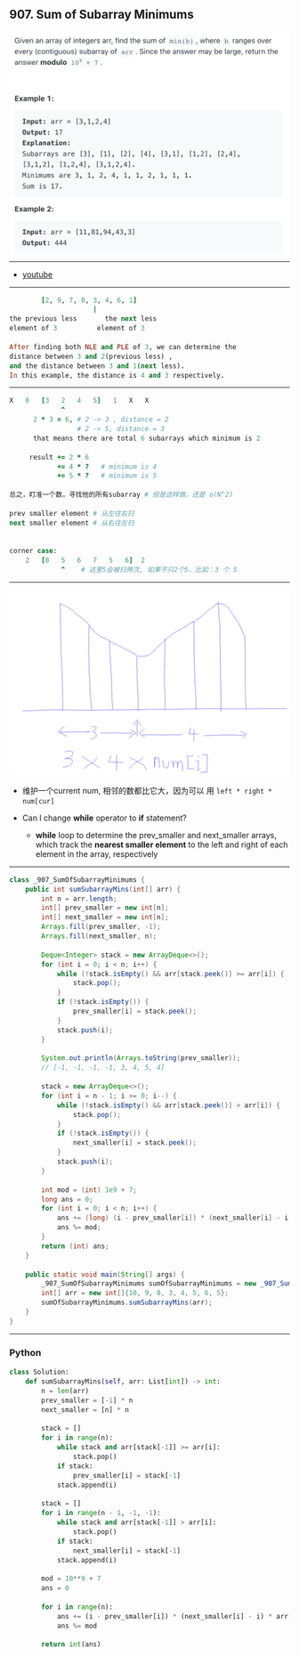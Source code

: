 ## 907. Sum of Subarray Minimums

![](img/2022-04-18-17-57-06.png)

---

- [youtube](https://leetcode.com/problems/sum-of-subarray-minimums/discuss/4595335/Beats-100-C%2B%2BJavaPythonJS-Explained-with-Video-Monotonic-Stack)

---
```ruby
        [2, 9, 7, 8, 3, 4, 6, 1]
                     |
the previous less       the next less 
element of 3          element of 3

After finding both NLE and PLE of 3, we can determine the
distance between 3 and 2(previous less) , 
and the distance between 3 and 1(next less).
In this example, the distance is 4 and 3 respectively.
```

---

```ruby
X   0   [3   2   4   5]   1   X   X
             ^
      2 * 3 = 6, # 2 -> 3 , distance = 2
                 # 2 -> 5, distance = 3
      that means there are total 6 subarrays which minimum is 2
      
     result += 2 * 6
            += 4 * ?   # minimum is 4
            += 5 * ?   # minimum is 5

总之，盯准一个数，寻找他的所有subarray # 但是这样做，还是 o(N^2)

prev smaller element # 从左往右扫
next smaller element # 从右往左扫


corner case:
    2   [8   5   6   7   5   6]  2
             ^    # 这里5会被扫两次, 如果不只2个5，比如：3 个 5
```
---
![](img/2024-08-26-11-59-03.png)

- 维护一个current num, 相邻的数都比它大，因为可以 用 `left * right * num[cur]`


- Can I change **while** operator to **if** statement?
  - **while** loop to determine the prev_smaller and next_smaller arrays, which track the **nearest smaller element** to the left and right of 
    each element in the array, respectively  


---

```java
class _907_SumOfSubarrayMinimums {
    public int sumSubarrayMins(int[] arr) {
        int n = arr.length;
        int[] prev_smaller = new int[n];
        int[] next_smaller = new int[n];
        Arrays.fill(prev_smaller, -1);
        Arrays.fill(next_smaller, n);

        Deque<Integer> stack = new ArrayDeque<>();
        for (int i = 0; i < n; i++) {
            while (!stack.isEmpty() && arr[stack.peek()] >= arr[i]) {
                stack.pop();
            }
            if (!stack.isEmpty()) {
                prev_smaller[i] = stack.peek();
            }
            stack.push(i);
        }

        System.out.println(Arrays.toString(prev_smaller));
        // [-1, -1, -1, -1, 3, 4, 5, 4]

        stack = new ArrayDeque<>();
        for (int i = n - 1; i >= 0; i--) {
            while (!stack.isEmpty() && arr[stack.peek()] > arr[i]) {
                stack.pop();
            }
            if (!stack.isEmpty()) {
                next_smaller[i] = stack.peek();
            }
            stack.push(i);
        }

        int mod = (int) 1e9 + 7;
        long ans = 0;
        for (int i = 0; i < n; i++) {
            ans += (long) (i - prev_smaller[i]) * (next_smaller[i] - i) * arr[i];
            ans %= mod;
        }
        return (int) ans;
    }

    public static void main(String[] args) {
        _907_SumOfSubarrayMinimums sumOfSubarrayMinimums = new _907_SumOfSubarrayMinimums();
        int[] arr = new int[]{10, 9, 8, 3, 4, 5, 6, 5};
        sumOfSubarrayMinimums.sumSubarrayMins(arr);
    }
}
```
---

### Python

```py
class Solution:
    def sumSubarrayMins(self, arr: List[int]) -> int:
        n = len(arr)
        prev_smaller = [-1] * n
        next_smaller = [n] * n

        stack = []
        for i in range(n):
            while stack and arr[stack[-1]] >= arr[i]:
                stack.pop()
            if stack:
                prev_smaller[i] = stack[-1]
            stack.append(i)

        stack = []
        for i in range(n - 1, -1, -1):
            while stack and arr[stack[-1]] > arr[i]:
                stack.pop()
            if stack:
                next_smaller[i] = stack[-1]
            stack.append(i)

        mod = 10**9 + 7
        ans = 0

        for i in range(n):
            ans += (i - prev_smaller[i]) * (next_smaller[i] - i) * arr[i]
            ans %= mod

        return int(ans)
```